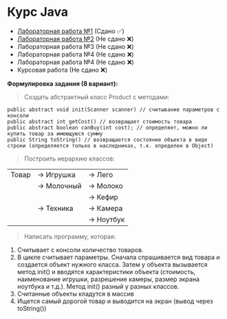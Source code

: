 # Курс Java

 - [Лабораторная работа №1](https://github.com/alex-rudenkiy/javaLabs/tree/main/lab1) (Сдано ✅)
 - [Лабораторная работа №2](https://github.com/alex-rudenkiy/javaLabs/tree/main/lab2) (Не сдано ❌)
 - Лабораторная работа №3 (Не сдано ❌)
 - Лабораторная работа №4 (Не сдано ❌)
 - Лабораторная работа №4 (Не сдано ❌)
 - Курсовая работа (Не сдано ❌)

**Формулировка задания (8 вариант):**

> Создать абстрактный класс Product с методами:

    public abstract void init(Scanner scanner) // считывание параметров с консоли
    public abstract int getCost() // возвращает стоимость товара
    public abstract boolean canBuy(int cost); // определяет, можно ли купить товар за имеющуюся сумму
    public String toString() // возвращается состояние объекта в виде строки (определяется только в наследниках, т.к. определен в Object)

>Построить иерархию классов:

|  | | |
|--|--|--|
| Товар | → Игрушка  | → Лего |
|  | → Молочный | → Молоко |
|  | | → Кефир|
|  | → Техника | → Камера|
|  | | → Ноутбук|

> Написать программу, которая:
1) Считывает с консоли количество товаров.
2) В цикле считывает параметры. Сначала спрашивается вид товара и создается объект нужного класса. Затем у объекта вызывается метод init() и вводятся характеристики объекта (стоимость, наименование игрушки, разрешение камеры, размер экрана ноутбука и т.д.).
Метод init() разный у разных классов.
3) Считанные объекты кладутся в массив
4) Ищется самый дорогой товар и выводится на экран (вывод через toString())


